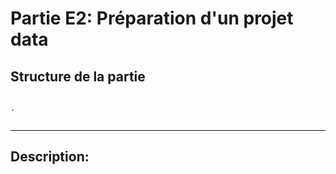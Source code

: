 
# Partie E2: Préparation d'un projet data

## Structure de la partie

```

.


``` 

***

## Description: